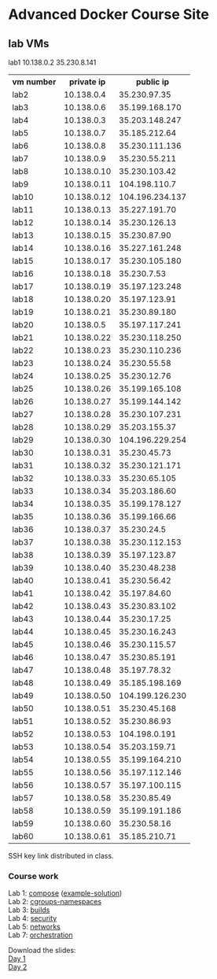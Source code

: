 # Advanced Docker Course Site

## lab VMs
<table>
<tr><th>vm number</th><th>private ip</th><th>public ip</th></tr>
lab1 10.138.0.2 35.230.8.141
<tr><td>lab2</td> <td>10.138.0.4</td> <td>35.230.97.35</td></tr>
<tr><td>lab3</td> <td>10.138.0.6</td> <td>35.199.168.170</td></tr>
<tr><td>lab4</td> <td>10.138.0.3</td> <td>35.203.148.247</td></tr>
<tr><td>lab5</td> <td>10.138.0.7</td> <td>35.185.212.64</td></tr>
<tr><td>lab6</td> <td>10.138.0.8</td> <td>35.230.111.136</td></tr>
<tr><td>lab7</td> <td>10.138.0.9</td> <td>35.230.55.211</td></tr>
<tr><td>lab8</td> <td>10.138.0.10</td> <td>35.230.103.42</td></tr>
<tr><td>lab9</td> <td>10.138.0.11</td> <td>104.198.110.7</td></tr>
<tr><td>lab10</td> <td>10.138.0.12</td> <td>104.196.234.137</td></tr>
<tr><td>lab11</td> <td>10.138.0.13</td> <td>35.227.191.70</td></tr>
<tr><td>lab12</td> <td>10.138.0.14</td> <td>35.230.126.13</td></tr>
<tr><td>lab13</td> <td>10.138.0.15</td> <td>35.230.87.90</td></tr>
<tr><td>lab14</td> <td>10.138.0.16</td> <td>35.227.161.248</td></tr>
<tr><td>lab15</td> <td>10.138.0.17</td> <td>35.230.105.180</td></tr>
<tr><td>lab16</td> <td>10.138.0.18</td> <td>35.230.7.53</td></tr>
<tr><td>lab17</td> <td>10.138.0.19</td> <td>35.197.123.248</td></tr>
<tr><td>lab18</td> <td>10.138.0.20</td> <td>35.197.123.91</td></tr>
<tr><td>lab19</td> <td>10.138.0.21</td> <td>35.230.89.180</td></tr>
<tr><td>lab20</td> <td>10.138.0.5</td> <td>35.197.117.241</td></tr>
<tr><td>lab21</td> <td>10.138.0.22</td> <td>35.230.118.250</td></tr>
<tr><td>lab22</td> <td>10.138.0.23</td> <td>35.230.110.236</td></tr>
<tr><td>lab23</td> <td>10.138.0.24</td> <td>35.230.55.58</td></tr>
<tr><td>lab24</td> <td>10.138.0.25</td> <td>35.230.12.76</td></tr>
<tr><td>lab25</td> <td>10.138.0.26</td> <td>35.199.165.108</td></tr>
<tr><td>lab26</td> <td>10.138.0.27</td> <td>35.199.144.142</td></tr>
<tr><td>lab27</td> <td>10.138.0.28</td> <td>35.230.107.231</td></tr>
<tr><td>lab28</td> <td>10.138.0.29</td> <td>35.203.155.37</td></tr>
<tr><td>lab29</td> <td>10.138.0.30</td> <td>104.196.229.254</td></tr>
<tr><td>lab30</td> <td>10.138.0.31</td> <td>35.230.45.73</td></tr>
<tr><td>lab31</td> <td>10.138.0.32</td> <td>35.230.121.171</td></tr>
<tr><td>lab32</td> <td>10.138.0.33</td> <td>35.230.65.105</td></tr>
<tr><td>lab33</td> <td>10.138.0.34</td> <td>35.203.186.60</td></tr>
<tr><td>lab34</td> <td>10.138.0.35</td> <td>35.199.178.127</td></tr>
<tr><td>lab35</td> <td>10.138.0.36</td> <td>35.199.166.66</td></tr>
<tr><td>lab36</td> <td>10.138.0.37</td> <td>35.230.24.5</td></tr>
<tr><td>lab37</td> <td>10.138.0.38</td> <td>35.230.112.153</td></tr>
<tr><td>lab38</td> <td>10.138.0.39</td> <td>35.197.123.87</td></tr>
<tr><td>lab39</td> <td>10.138.0.40</td> <td>35.230.48.238</td></tr>
<tr><td>lab40</td> <td>10.138.0.41</td> <td>35.230.56.42</td></tr>
<tr><td>lab41</td> <td>10.138.0.42</td> <td>35.197.84.60</td></tr>
<tr><td>lab42</td> <td>10.138.0.43</td> <td>35.230.83.102</td></tr>
<tr><td>lab43</td> <td>10.138.0.44</td> <td>35.230.17.25</td></tr>
<tr><td>lab44</td> <td>10.138.0.45</td> <td>35.230.16.243</td></tr>
<tr><td>lab45</td> <td>10.138.0.46</td> <td>35.230.115.57</td></tr>
<tr><td>lab46</td> <td>10.138.0.47</td> <td>35.230.85.191</td></tr>
<tr><td>lab47</td> <td>10.138.0.48</td> <td>35.197.78.32</td></tr>
<tr><td>lab48</td> <td>10.138.0.49</td> <td>35.185.198.169</td></tr>
<tr><td>lab49</td> <td>10.138.0.50</td> <td>104.199.126.230</td></tr>
<tr><td>lab50</td> <td>10.138.0.51</td> <td>35.230.45.168</td></tr>
<tr><td>lab51</td> <td>10.138.0.52</td> <td>35.230.86.93</td></tr>
<tr><td>lab52</td> <td>10.138.0.53</td> <td>104.198.0.191</td></tr>
<tr><td>lab53</td> <td>10.138.0.54</td> <td>35.203.159.71</td></tr>
<tr><td>lab54</td> <td>10.138.0.55</td> <td>35.199.164.210</td></tr>
<tr><td>lab55</td> <td>10.138.0.56</td> <td>35.197.112.146</td></tr>
<tr><td>lab56</td> <td>10.138.0.57</td> <td>35.197.100.115</td></tr>
<tr><td>lab57</td> <td>10.138.0.58</td> <td>35.230.85.49</td></tr>
<tr><td>lab58</td> <td>10.138.0.59</td> <td>35.199.191.186</td></tr>
<tr><td>lab59</td> <td>10.138.0.60</td> <td>35.230.58.16</td></tr>
<tr><td>lab60</td> <td>10.138.0.61</td> <td>35.185.210.71</td></tr>
</table>

SSH key link distributed in class.

### Course work

Lab 1: [compose](labs/1-compose/) ([example-solution](labs/1-compose/example-docker-compose.yaml))  
Lab 2: [cgroups-namespaces](labs/2-cgroups-namespaces/)  
Lab 3: [builds](labs/3-builds/)  
Lab 4: [security](labs/4-security/)  
Lab 5: [networks](labs/5-networks/)  
Lab 7: [orchestration](labs/7-orchestration/)  


Download the slides:  
[Day 1](https://storage.googleapis.com/kistek-training/advanced-docker-day-1.pdf)  
[Day 2](https://storage.googleapis.com/kistek-training/advanced-docker-day-2.pdf)
